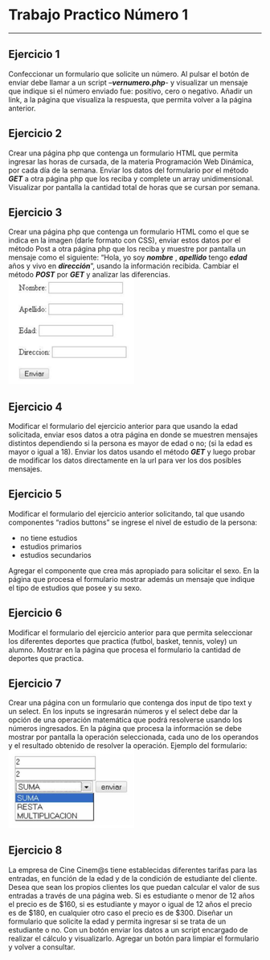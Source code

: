 # Trabajo Practico Número 1 
---
## Ejercicio 1
Confeccionar un formulario que solicite un número. Al pulsar el botón de enviar debe llamar a un script –_**vernumero.php**_- y visualizar un mensaje que indique si el número enviado fue: positivo, cero o negativo. Añadir un link, a la página que visualiza la respuesta, que permita volver a la página anterior.
## Ejercicio 2
Crear una página php que contenga un formulario HTML que permita ingresar las horas de cursada, de la materia Programación Web Dinámica, por cada día de la semana.
Enviar los datos del formulario por el método _**GET**_ a otra página php que los reciba y complete un array unidimensional. Visualizar por pantalla la cantidad total de horas que se cursan por semana.
## Ejercicio 3
Crear una página php que contenga un formulario HTML como el que se indica en la imagen (darle formato con CSS), enviar estos datos por el método Post a otra página php que los reciba y muestre por pantalla un mensaje como el siguiente: “Hola, yo soy _**nombre**_ , _**apellido**_ tengo _**edad**_ años y vivo en _**dirección**_”, usando la información recibida.
Cambiar el método _**POST**_ por _**GET**_ y analizar las diferencias.
<img src="/tp_1/img/ej3.png"  width="250"/>
## Ejercicio 4
Modificar el formulario del ejercicio anterior para que usando la edad solicitada, enviar
esos datos a otra página en donde se muestren mensajes distintos dependiendo si la
persona es mayor de edad o no; (si la edad es mayor o igual a 18).
Enviar los datos usando el método _**GET**_ y luego probar de modificar los datos
directamente en la url para ver los dos posibles mensajes.
## Ejercicio 5
Modificar el formulario del ejercicio anterior solicitando, tal que usando componentes “radios buttons” se ingrese el nivel de estudio de la persona: 
- no tiene estudios 
- estudios primarios 
- estudios secundarios

Agregar el componente que crea más apropiado para solicitar el sexo. En la página que procesa el formulario mostrar además un mensaje que indique el tipo de estudios que posee y su sexo.
## Ejercicio 6
Modificar el formulario del ejercicio anterior para que permita seleccionar los diferentes deportes que practica (futbol, basket, tennis, voley) un alumno. Mostrar en la página que procesa el formulario la cantidad de deportes que practica.
## Ejercicio 7
Crear una página con un formulario que contenga dos input de tipo text y un select. En los inputs se ingresarán números y el select debe dar la opción de una operación matemática que podrá resolverse usando los números ingresados. En la página que procesa la información se debe mostrar por pantalla la operación seleccionada, cada uno de los operandos y el resultado obtenido de resolver la operación. 
Ejemplo del formulario:
<img src="/tp_1/img/ej7.png"  width="250"/>
## Ejercicio 8
La empresa de Cine Cinem@s tiene establecidas diferentes tarifas para las entradas, en función de la edad y de la condición de estudiante del cliente. Desea que sean los propios clientes los que puedan calcular el valor de sus entradas a través de una página web. Si es estudiante o menor de 12 años el precio es de \$160, si es estudiante y mayor o igual de 12 años el precio es de \$180, en cualquier otro caso el precio es de \$300. Diseñar un formulario que solicite la edad y permita ingresar si se trata de un estudiante o no. Con un botón enviar los datos a un script encargado de realizar el cálculo y visualizarlo. Agregar un botón para limpiar el formulario y volver a consultar.
